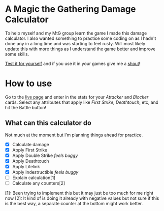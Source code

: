 # A Magic the Gathering Damage Calculator

To help myself and my MtG group learn the game I made this damage calculator. I also wanted something to practice some coding on as I hadn't done any in a long time and was starting to feel rusty. Will most likely update this with more things as I understand the game better and improve some skills.

[Test it for yourself](https://haideraliakmal.github.io/mtg-calculator) and if you use it in your games give me a [shout](https://twitter.com/haideraliakmal)!

# How to use

Go to the [live page](https://haideraliakmal.github.io/mtg-calculator) and enter in the stats for your *Attacker* and *Blocker* cards. Select any attributes that apply like *First Strike*, *Deathtouch*, etc, and hit the Battle button!

## What can this calculator do

Not much at the moment but I'm planning things ahead for practice.

- [x] Calculate damage
- [x] Apply First Strike
- [x] Apply Double Strike *feels buggy*
- [x] Apply Deathtouch
- [x] Apply Lifelink
- [x] Apply Indestructible *feels buggy*
- [ ] Explain calculation[1]
- [ ] Calculate any counters[2]

[1]: Been trying to implement this but it may just be too much for me right now
[2]: It kind of is doing it already with negative values but not sure if this is the best way, a separate counter at the bottom might work better.
